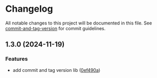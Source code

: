# Changelog

All notable changes to this project will be documented in this file. See [commit-and-tag-version](https://github.com/absolute-version/commit-and-tag-version) for commit guidelines.

## 1.3.0 (2024-11-19)


### Features

* add commit and tag version lib ([0ef490a](https://github.com/emrivero/bbl-quick-guide/commit/0ef490a0db581d6eb85a6fb3ba74b07f8afa7f63))
